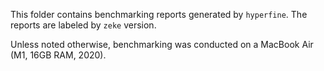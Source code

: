 This folder contains benchmarking reports generated by `hyperfine`. The reports are labeled by `zeke` version.

Unless noted otherwise, benchmarking was conducted on a MacBook Air (M1, 16GB RAM, 2020).
